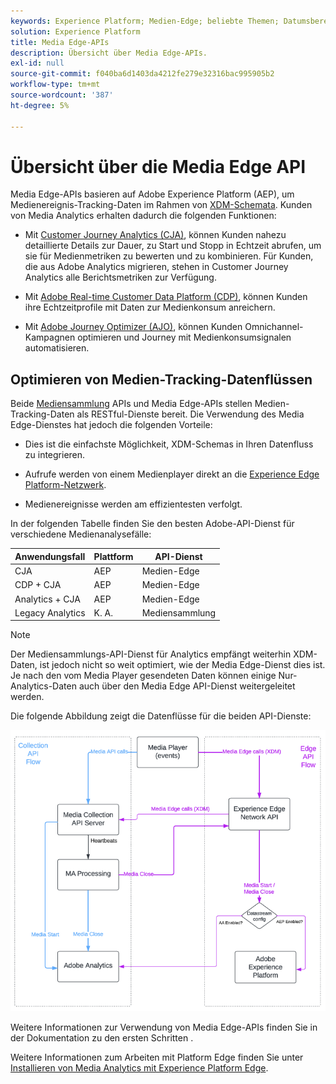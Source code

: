 ```yaml
---
keywords: Experience Platform; Medien-Edge; beliebte Themen; Datumsbereich
solution: Experience Platform
title: Media Edge-APIs
description: Übersicht über Media Edge-APIs.
exl-id: null
source-git-commit: f040ba6d1403da4212fe279e32316bac995905b2
workflow-type: tm+mt
source-wordcount: '387'
ht-degree: 5%

---
```



# Übersicht über die Media Edge API

Media Edge-APIs basieren auf Adobe Experience Platform (AEP), um Medienereignis-Tracking-Daten im Rahmen von [XDM-Schemata](https://experienceleague.adobe.com/docs/experience-platform/xdm/home.html?lang=en#:~:text=Experience%20Data%20Model%20(XDM)%2C,the%20power%20of%20digital%20experiences). Kunden von Media Analytics erhalten dadurch die folgenden Funktionen:

* Mit [Customer Journey Analytics (CJA)](https://experienceleague.adobe.com/docs/analytics-platform/using/cja-overview/cja-overview.html?lang=de), können Kunden nahezu detaillierte Details zur Dauer, zu Start und Stopp in Echtzeit abrufen, um sie für Medienmetriken zu bewerten und zu kombinieren. Für Kunden, die aus Adobe Analytics migrieren, stehen in Customer Journey Analytics alle Berichtsmetriken zur Verfügung.

* Mit [Adobe Real-time Customer Data Platform (CDP)](https://experienceleague.adobe.com/docs/experience-platform/rtcdp/overview.html?lang=de), können Kunden ihre Echtzeitprofile mit Daten zur Medienkonsum anreichern.

* Mit [Adobe Journey Optimizer (AJO)](https://experienceleague.adobe.com/docs/journey-optimizer/using/get-started/get-started.html?lang=en), können Kunden Omnichannel-Kampagnen optimieren und Journey mit Medienkonsumsignalen automatisieren.


## Optimieren von Medien-Tracking-Datenflüssen

Beide [Mediensammlung](https://experienceleague.adobe.com/docs/media-analytics/using/implementation/streaming-media-apis/mc-api-overview.html?lang=en&amp;media-tracking-data-flows) APIs und Media Edge-APIs stellen Medien-Tracking-Daten als RESTful-Dienste bereit. Die Verwendung des Media Edge-Dienstes hat jedoch die folgenden Vorteile:

* Dies ist die einfachste Möglichkeit, XDM-Schemas in Ihren Datenfluss zu integrieren.

* Aufrufe werden von einem Medienplayer direkt an die [Experience Edge Platform-Netzwerk](https://experienceleague.adobe.com/docs/experience-platform/edge-network-server-api/overview.html?lang=en).

* Medienereignisse werden am effizientesten verfolgt.

In der folgenden Tabelle finden Sie den besten Adobe-API-Dienst für verschiedene Medienanalysefälle:

| Anwendungsfall | Plattform | API-Dienst |
| -------- | ------ | ---------- |
| CJA | AEP | Medien-Edge |
| CDP + CJA | AEP | Medien-Edge |
| Analytics + CJA | AEP | Medien-Edge |
| Legacy Analytics | K. A. | Mediensammlung |

>[!NOTE]
>
> Der Mediensammlungs-API-Dienst für Analytics empfängt weiterhin XDM-Daten, ist jedoch nicht so weit optimiert, wie der Media Edge-Dienst dies ist. Je nach den vom Media Player gesendeten Daten können einige Nur-Analytics-Daten auch über den Media Edge API-Dienst weitergeleitet werden.

Die folgende Abbildung zeigt die Datenflüsse für die beiden API-Dienste:


![Datenflüsse für Medienanalysen](../assets/edge-api-dataflow.png)


Weitere Informationen zur Verwendung von Media Edge-APIs finden Sie in der Dokumentation zu den ersten Schritten .

Weitere Informationen zum Arbeiten mit Platform Edge finden Sie unter [Installieren von Media Analytics mit Experience Platform Edge](https://experienceleague.adobe.com/docs/media-analytics/using/implementation/implementation-edge.html?lang=en).




